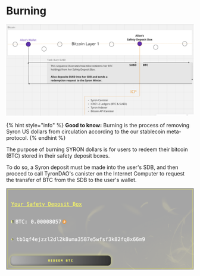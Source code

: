 # Burning

![](./syron_burning.png)

{% hint style="info" %}
**Good to know:** Burning is the process of removing Syron US dollars from circulation according to the our stablecoin meta-protocol.
{% endhint %}

The purpose of burning SYRON dollars is for users to redeem their bitcoin (BTC) stored in their safety deposit boxes.

To do so, a Syron deposit must be made into the user's SDB, and then proceed to call TyronDAO's canister on the Internet Computer to request the transfer of BTC from the SDB to the user's wallet.

![](./syron_sdb.png)

